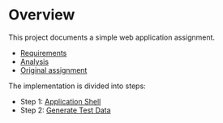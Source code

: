 
# Overview

This project documents a simple web application assignment.

- [Requirements](requirements.md)
- [Analysis](analysis.md)
- [Original assignment](web-code-assignment.md) 

The implementation is divided into steps:

- Step 1: [Application Shell](docs/step-01/index.md)
- Step 2: [Generate Test Data](docs/step-02/index.md) 
